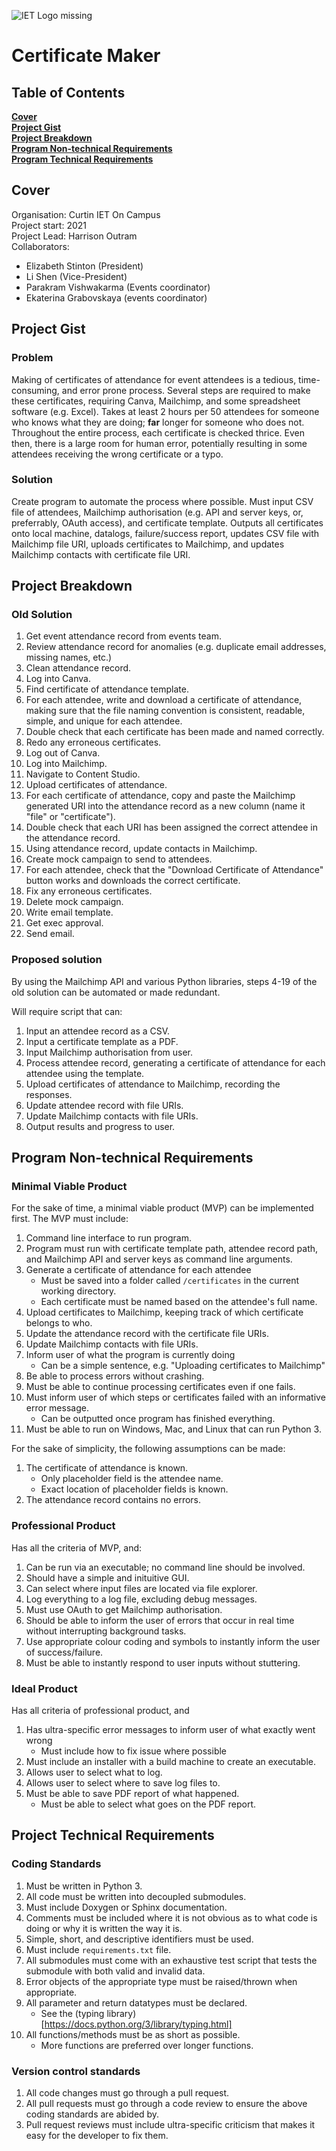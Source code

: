 ![*IET Logo missing*](https://github.com/Harrison-O/CertificateMaker/blob/readme/assets/IET_Logo_Blue_RGB.png "Blue IET Logo")

# Certificate Maker

## Table of Contents

**[Cover](#cover)**<br>
**[Project Gist](#project-gist)**<br>
**[Project Breakdown](#project-breakdown)**<br>
**[Program Non-technical Requirements](#project-non_technical-requirements)**<br>
**[Program Technical Requirements](#project-technical-requirements)**<br>

## Cover

Organisation: Curtin IET On Campus</br>
Project start: 2021</br>
Project Lead: Harrison Outram</br>
Collaborators:</br>
* Elizabeth Stinton (President)</br>
* Li Shen (Vice-President)</br>
* Parakram Vishwakarma (Events coordinator)</br>
* Ekaterina Grabovskaya (events coordinator)</br>

## Project Gist

### Problem
Making of certificates of attendance for event attendees is a tedious, time-consuming, and error prone process. Several steps are required to make these certificates, requiring Canva, Mailchimp, and some spreadsheet software (e.g. Excel). Takes at least 2 hours per 50 attendees for someone who knows what they are doing; **far** longer for someone who does not. Throughout the entire process, each certificate is checked thrice. Even then, there is a large room for human error, potentially resulting in some attendees receiving the wrong certificate or a typo.

### Solution

Create program to automate the process where possible. Must input CSV file of attendees, Mailchimp authorisation (e.g. API and server keys, or, preferrably, OAuth access), and certificate template. Outputs all certificates onto local machine, datalogs, failure/success report, updates CSV file with Mailchimp file URI, uploads certificates to Mailchimp, and updates Mailchimp contacts with certificate file URI.

## Project Breakdown

### Old Solution

1. Get event attendance record from events team.
2. Review attendance record for anomalies (e.g. duplicate email addresses, missing names, etc.)
3. Clean attendance record.
4. Log into Canva.
5. Find certificate of attendance template.
6. For each attendee, write and download a certificate of attendance, making sure that the file naming convention is consistent, readable, simple, and unique for each attendee.
7. Double check that each certificate has been made and named correctly.
8. Redo any erroneous certificates.
9. Log out of Canva.
10. Log into Mailchimp.
11. Navigate to Content Studio.
12. Upload certificates of attendance.
13. For each certificate of attendance, copy and paste the Mailchimp generated URI into the attendance record as a new column (name it "file" or "certificate").
14. Double check that each URI has been assigned the correct attendee in the attendance record.
15. Using attendance record, update contacts in Mailchimp.
16. Create mock campaign to send to attendees.
17. For each attendee, check that the "Download Certificate of Attendance" button works and downloads the correct certificate.
18. Fix any erroneous certificates.
19. Delete mock campaign.
20. Write email template.
21. Get exec approval.
22. Send email.

### Proposed solution

By using the Mailchimp API and various Python libraries, steps 4-19 of the old solution can be automated or made redundant.

Will require script that can:
1. Input an attendee record as a CSV.
2. Input a certificate template as a PDF.
3. Input Mailchimp authorisation from user.
4. Process attendee record, generating a certificate of attendance for each attendee using the template.
5. Upload certificates of attendance to Mailchimp, recording the responses.
6. Update attendee record with file URIs.
7. Update Mailchimp contacts with file URIs.
8. Output results and progress to user.

## Program Non-technical Requirements

### Minimal Viable Product

For the sake of time, a minimal viable product (MVP) can be implemented first. The MVP must include:
1. Command line interface to run program.
2. Program must run with certificate template path, attendee record path, and Mailchimp API and server keys as command line arguments.
3. Generate a certificate of attendance for each attendee
    * Must be saved into a folder called `/certificates` in the current working directory.
    * Each certificate must be named based on the attendee's full name.
5. Upload certificates to Mailchimp, keeping track of which certificate belongs to who.
6. Update the attendance record with the certificate file URIs.
7. Update Mailchimp contacts with file URIs.
8. Inform user of what the program is currently doing
    * Can be a simple sentence, e.g. "Uploading certificates to Mailchimp"
9. Be able to process errors without crashing.
10. Must be able to continue processing certificates even if one fails.
11. Must inform user of which steps or certificates failed with an informative error message.
    * Can be outputted once program has finished everything.
12. Must be able to run on Windows, Mac, and Linux that can run Python 3.

For the sake of simplicity, the following assumptions can be made:
1. The certificate of attendance is known.
    * Only placeholder field is the attendee name.
    * Exact location of placeholder fields is known.
2. The attendance record contains no errors.

### Professional Product

Has all the criteria of MVP, and:
1. Can be run via an executable; no command line should be involved.
2. Should have a simple and inituitive GUI.
3. Can select where input files are located via file explorer.
4. Log everything to a log file, excluding debug messages.
5. Must use OAuth to get Mailchimp authorisation.
6. Should be able to inform the user of errors that occur in real time without interrupting background tasks.
7. Use appropriate colour coding and symbols to instantly inform the user of success/failure.
8. Must be able to instantly respond to user inputs without stuttering.

### Ideal Product

Has all criteria of professional product, and
1. Has ultra-specific error messages to inform user of what exactly went wrong
    * Must include how to fix issue where possible
2. Must include an installer with a build machine to create an executable.
3. Allows user to select what to log.
4. Allows user to select where to save log files to.
5. Must be able to save PDF report of what happened.
    * Must be able to select what goes on the PDF report.

## Project Technical Requirements

### Coding Standards

1. Must be written in Python 3.
2. All code must be written into decoupled submodules.
3. Must include Doxygen or Sphinx documentation.
4. Comments must be included where it is not obvious as to what code is doing or why it is written the way it is.
5. Simple, short, and descriptive identifiers must be used.
6. Must include `requirements.txt` file.
7. All submodules must come with an exhaustive test script that tests the submodule with both valid and invalid data.
8. Error objects of the appropriate type must be raised/thrown when appropriate.
9. All parameter and return datatypes must be declared.
    * See the (typing library)[https://docs.python.org/3/library/typing.html]
10. All functions/methods must be as short as possible.
    * More functions are preferred over longer functions.

### Version control standards

1. All code changes must go through a pull request.
2. All pull requests must go through a code review to ensure the above coding standards are abided by.
3. Pull request reviews must include ultra-specific criticism that makes it easy for the developer to fix them.
